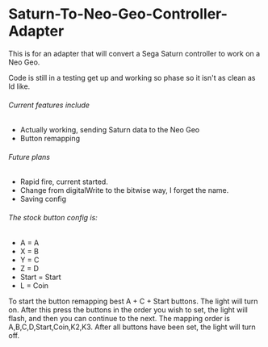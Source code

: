 # Saturn-To-Neo-Geo-Controller-Adapter
This is for an adapter that will convert a Sega Saturn controller to work on a Neo Geo.

Code is still in a testing get up and working so phase so it isn't as clean as Id like. 

###### Current features include 
- Actually working, sending Saturn data to the Neo Geo
- Button remapping

###### Future plans
- Rapid fire, current started.
- Change from digitalWrite to the bitwise way, I forget the name.
- Saving config

###### The stock button config is:
- A = A
- X = B
- Y = C
- Z = D
- Start = Start
- L = Coin

To start the button remapping best A + C + Start buttons. The light will turn on. After this press the buttons in the order you wish to set, the light will flash, and then you can continue to the next. The mapping order is A,B,C,D,Start,Coin,K2,K3. After all buttons have been set, the light will turn off.
